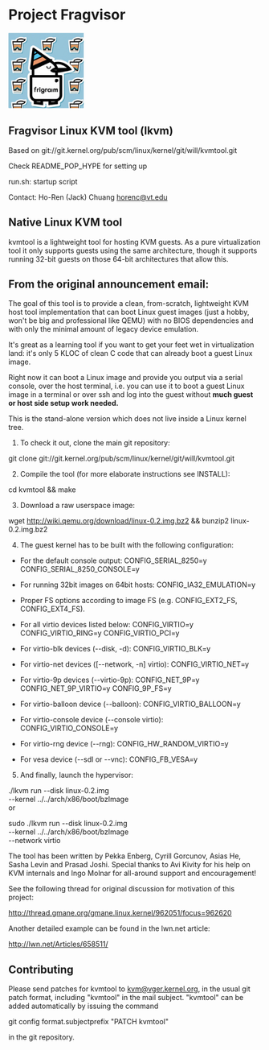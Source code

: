 # Project Fragvisor
<img src="frag.png" alt="Fragvisor" width="150" height="150">



## Fragvisor Linux KVM tool (lkvm)

Based on git://git.kernel.org/pub/scm/linux/kernel/git/will/kvmtool.git

Check README_POP_HYPE for setting up

run.sh: startup script

Contact: Ho-Ren (Jack) Chuang horenc@vt.edu


## Native Linux KVM tool


kvmtool is a lightweight tool for hosting KVM guests. As a pure virtualization
tool it only supports guests using the same architecture, though it supports
running 32-bit guests on those 64-bit architectures that allow this.

## From the original announcement email:

The goal of this tool is to provide a clean, from-scratch, lightweight
KVM host tool implementation that can boot Linux guest images (just a
hobby, won't be big and professional like QEMU) with no BIOS
dependencies and with only the minimal amount of legacy device
emulation.

It's great as a learning tool if you want to get your feet wet in
virtualization land: it's only 5 KLOC of clean C code that can already
boot a guest Linux image.

Right now it can boot a Linux image and provide you output via a serial
console, over the host terminal, i.e. you can use it to boot a guest
Linux image in a terminal or over ssh and log into the guest without
__much guest or host side setup work needed.__

This is the stand-alone version which does not live inside a Linux
kernel tree.
1. To check it out, clone the main git repository:

  git clone git://git.kernel.org/pub/scm/linux/kernel/git/will/kvmtool.git

2. Compile the tool (for more elaborate instructions see INSTALL):

  cd kvmtool && make

3. Download a raw userspace image:

  wget http://wiki.qemu.org/download/linux-0.2.img.bz2 && bunzip2
linux-0.2.img.bz2

4. The guest kernel has to be built with the following configuration:

 - For the default console output:
	CONFIG_SERIAL_8250=y
	CONFIG_SERIAL_8250_CONSOLE=y

 - For running 32bit images on 64bit hosts:
	CONFIG_IA32_EMULATION=y

 - Proper FS options according to image FS (e.g. CONFIG_EXT2_FS, CONFIG_EXT4_FS).

 - For all virtio devices listed below:
	CONFIG_VIRTIO=y
	CONFIG_VIRTIO_RING=y
	CONFIG_VIRTIO_PCI=y

 - For virtio-blk devices (--disk, -d):
	CONFIG_VIRTIO_BLK=y

 - For virtio-net devices ([--network, -n] virtio):
	CONFIG_VIRTIO_NET=y

 - For virtio-9p devices (--virtio-9p):
	CONFIG_NET_9P=y
	CONFIG_NET_9P_VIRTIO=y
	CONFIG_9P_FS=y

 - For virtio-balloon device (--balloon):
	CONFIG_VIRTIO_BALLOON=y

 - For virtio-console device (--console virtio):
	CONFIG_VIRTIO_CONSOLE=y

 - For virtio-rng device (--rng):
	CONFIG_HW_RANDOM_VIRTIO=y

 - For vesa device (--sdl or --vnc):
	CONFIG_FB_VESA=y


5. And finally, launch the hypervisor:

  ./lkvm run --disk linux-0.2.img \
	    --kernel ../../arch/x86/boot/bzImage \
or

  sudo ./lkvm run --disk linux-0.2.img \
		 --kernel ../../arch/x86/boot/bzImage \
		 --network virtio

The tool has been written by Pekka Enberg, Cyrill Gorcunov, Asias He,
Sasha Levin and Prasad Joshi. Special thanks to Avi Kivity for his help
on KVM internals and Ingo Molnar for all-around support and encouragement!

See the following thread for original discussion for motivation of this
project:

http://thread.gmane.org/gmane.linux.kernel/962051/focus=962620

Another detailed example can be found in the lwn.net article:

http://lwn.net/Articles/658511/

## Contributing


Please send patches for kvmtool to kvm@vger.kernel.org, in the usual git
patch format, including "kvmtool" in the mail subject. "kvmtool" can be
added automatically by issuing the command

 git config format.subjectprefix "PATCH kvmtool"

in the git repository.

